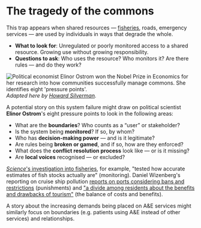 # The tragedy of the commons



This trap appears when shared resources — [fisheries](https://gijn.org/stories/investigation-reveals-global-fisheries-already-collapsed/), roads, emergency services — are used by individuals in ways that degrade the whole.

- **What to look for**: Unregulated or poorly monitored access to a shared resource. Growing use without growing responsibility.
- **Questions to ask**: Who uses the resource? Who monitors it? Are there rules — and do they work?

![Political economist Elinor Ostrom won the Nobel Prize in Economics for her research into how communities successfully manage commons. She identifies eight 'pressure points'.](https://www.solvingforpattern.org/wp-content/uploads/2013/07/Ostrom-design-principles.png)  
*Adapted here by [Howard Silverman](https://www.solvingforpattern.org/2013/07/17/making-the-practice-turn-the-active-voice/).*

A potential story on this system failure might draw on political scientist **Elinor Ostrom**'s eight pressure points to look in the following areas:

- What are the **boundaries**? Who counts as a “user” or stakeholder?
- Is the system being **monitored**? If so, by whom?
- Who has **decision-making power** — and is it legitimate?
- Are rules being **broken or gamed**, and if so, how are they enforced?
- What does the **conflict resolution process** look like — or is it missing?
- Are **local voices** recognised — or excluded?

[*Science*'s investigation into fisheries](https://gijn.org/stories/investigation-reveals-global-fisheries-already-collapsed/), for example, "tested how accurate estimates of fish stocks actually are" (monitoring). Daniel Wizenberg's reporting on cruise ship pollution [reports on ports considering bans and restrictions](https://www.theguardian.com/travel/2023/oct/19/europe-ports-bear-brunt-of-cruise-ship-pollution) (punishments) and ["a divide among residents about the benefits and drawbacks of tourism"](https://pulitzercenter.org/stories/small-arctic-village-where-tourists-are-replacing-narwhals-spanish) (the balance of costs and benefits).

A story about the increasing demands being placed on A&E services might similarly focus on boundaries (e.g. patients using A&E instead of other services) and relationships.
